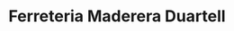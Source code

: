 ---
title: "Ferreteria Maderera Duartell"
url: /villa-altagracia/ferreteria-maderera-duartell/
shop: Eisenwaren
---
